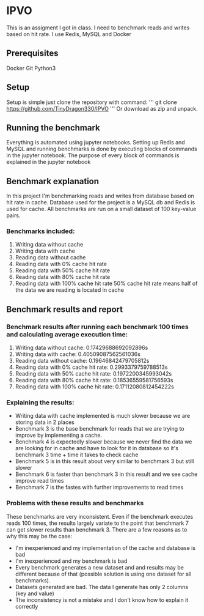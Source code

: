 # IPVO
This is an assigment I got in class. I need to benchmark reads and writes based on hit rate. I use Redis, MySQL and Docker
## Prerequisites
Docker
Git
Python3
## Setup
Setup is simple just clone the repository with command:
'''
git clone https://github.com/TinyDragon330/IPVO
'''
Or download as zip and unpack.
## Running the benchmark
Everything is automated using jupyter notebooks. Setting up Redis and MySQL and running benchmarks is done by executing blocks of commands in the jupyter notebook.
The purpose of every block of commands is explained in the jupyter notebook
## Benchmark explanation
In this project I'm benchmarking reads and writes from database based on hit rate in cache.
Database used for the project is a MySQL db and Redis is used for cache.
All benchmarks are run on a small dataset of 100 key-value pairs.
### Benchmarks included:
   1. Writing data without cache
   2. Writing data with cache
   3. Reading data without cache
   4. Reading data with 0% cache hit rate
   5. Reading data with 50% cache hit rate
   6. Reading data with 80% cache hit rate
   7. Reading data with 100% cache hit rate
50% cache hit rate means half of the data we are reading is located in cache
## Benchmark results and report
### Benchmark results after running each benchmark 100 times and calculating average execution time:
   1. Writing data without cache: 0.17429688692092896s
   2. Writing data with cache: 0.40509087562561036s
   3. Reading data without cache: 0.19646842479705812s
   4. Reading data with 0% cache hit rate: 0.2993379759788513s
   5. Reading data with 50% cache hit rate: 0.1972200345993042s
   6. Reading data with 80% cache hit rate: 0.18536559581756593s
   7. Reading data with 100% cache hit rate: 0.17112080812454222s
### Explaining the results:
* Writing data with cache implemented is much slower because we are storing data in 2 places
* Benchmark 3 is the base benchmark for reads that we are trying to improve by implementing a cache.
* Benchmark 4 is expectedly slower because we never find the data we are looking for in cache and have to look for it in database so it's benchmark 3 time + time it takes to check cache
* Benchmark 5 is in this result about very similar to benchmark 3 but still slower
* Benchmark 6 is faster than benchmark 3 in this result and we see cache improve read times
* Benchmark 7 is the fastes with further improvements to read times
### Problems with these results and benchmarks
These benchmarks are very inconsistent. Even if the benchmark executes reads 100 times, the results largely variate to the point that benchmark 7 can get slower results than benchmark 3.
There are a few reasons as to why this may be the case:
* I'm inexperienced and my implementation of the cache and database is bad
* I'm inexperienced and my benchmark is bad
* Every benchmark generates a new dataset and and results may be different because of that (possible solution is using one dataset for all benchmarks).
* Datasets generated are bad. The data I generate has only 2 columns (key and value)
* The inconsistency is not a mistake and I don't know how to explain it correctly
